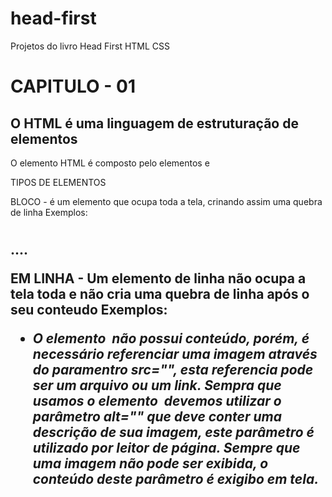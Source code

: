 # head-first
Projetos do livro Head First HTML CSS

# CAPITULO - 01

##  O HTML é uma linguagem de estruturação de elementos

O elemento HTML é composto pelo elementos <head> e <body>

TIPOS DE ELEMENTOS

BLOCO - é um elemento que ocupa toda a tela, crinando assim uma quebra de linha
Exemplos: <h1><h2>....<p>

EM LINHA - Um elemento de linha não ocupa a tela toda e não cria uma quebra de linha após o seu conteudo
Exemplos: <em> <img>

* O elemento <img> não possui conteúdo, porém, é necessário referenciar uma imagem através do paramentro src="", esta referencia pode ser um arquivo ou um link. Sempra que usamos o elemento <img> devemos utilizar o parâmetro alt="" que deve conter uma descrição de sua imagem, este parâmetro é utilizado por leitor de página. Sempre que uma imagem não pode ser exibida, o conteúdo deste parâmetro é exigibo em tela.